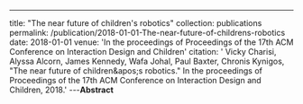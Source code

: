 ---
title: "The near future of children&apos;s robotics"
collection: publications
permalink: /publication/2018-01-01-The-near-future-of-childrens-robotics
date: 2018-01-01
venue: 'In the proceedings of Proceedings of the 17th ACM Conference on Interaction Design and Children'
citation: ' Vicky Charisi,  Alyssa Alcorn,  James Kennedy,  Wafa Johal,  Paul Baxter,  Chronis Kynigos, &quot;The near future of children&amp;apos;s robotics.&quot; In the proceedings of Proceedings of the 17th ACM Conference on Interaction Design and Children, 2018.'
---**Abstract** 
